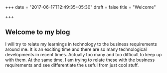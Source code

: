 +++
date = "2017-06-17T12:49:35+05:30"
draft = false
title = "Welcome"

+++

## Welcome to my blog

I will try to relate my learnings in technology to the business requirements around me. 
It is an exciting time and there are so many technological developments in recent times. Actually too many and too difficult to keep up with them. At the same time, I am trying to relate these with the business requirements and see differentiate the useful from just cool stuff.
